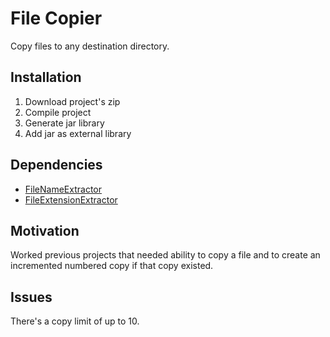 # File Copier
Copy files to any destination directory.

<h2>Installation</h2>
<ol>
  <li>Download project's zip</li>
  <li>Compile project</li>
  <li>Generate jar library</li>
  <li>Add jar as external library</li>
</ol>

<h2>Dependencies</h2>
<ul>
  <li><a href="https://github.com/quauab/FileNameExtractor">FileNameExtractor</a></li>
  <li><a href="https://github.com/quauab/FileExtensionExtractor">FileExtensionExtractor</a></li>
</ul>

<h2>Motivation</h2>
Worked previous projects that needed ability to copy a file and to create an incremented numbered copy if that copy existed.

<h2>Issues</h2>
There's a copy limit of up to 10.

